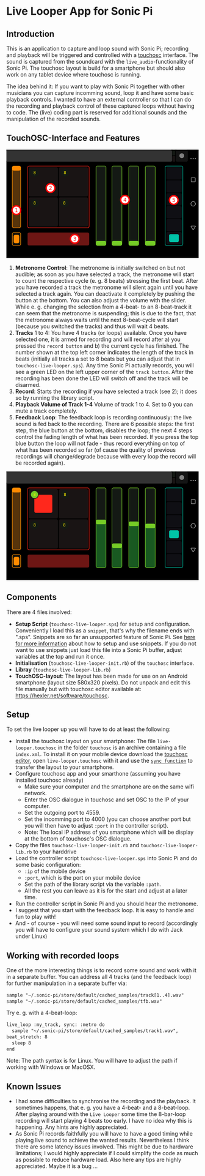 # Live Looper App for Sonic Pi

## Introduction

This is an application to capture and loop sound with Sonic Pi; recording and playback will be triggered and controlled with a [touchosc](https://hexler.net/docs/touchosc) interface. The sound is captured from the soundcard with the `live_audio`-functionality of Sonic Pi. The touchosc layout is build for a smartphone but should also work on any tablet device where touchosc is running.

The idea behind it: If you want to play with Sonic Pi together with other musicians you can capture incomming sound, loop it and have some basic playback controls. I wanted to have an external controller so that I can do the recording and playback control of these captured loops without having to code. The (live) coding part is reserved for additional sounds and the manipulation of the recorded sounds.

## TouchOSC-Interface and Features

![Live Looper touchosc interface](overview.png?raw=true "Live Looper touchosc interface")

1. **Metronome Control**: The metronome is initially switched on but not audible; as soon as you have selected a track, the metronome will start to count the respective cycle (e. g. 8 beats) stressing the first beat. After you have recorded a track the metronome will silent again until you have selected a track again. You can deactivate it completely by pushing the button at the bottom. You can also adjust the volume with the slider. While e. g. changing the selection from a 4-beat- to an 8-beat-track it can seem that the metronome is suspending; this is due to the fact, that the metronome always waits until the next 8-beat-cycle will start (because you switched the tracks) and thus will wait 4 beats. 
2. **Tracks** 1 to 4: You have 4 tracks (or loops) available. Once you have selected one, it is armed for recording and will record after a) you pressed the `record button` and b) the current cycle has finished. The number shown at the top left corner indicates the length of the track in beats (initially all tracks a set to 8 beats but you can adjust that in `touchosc-live-looper.sps`). Any time Sonic Pi actually records, you will see a green LED on the left upper corner of the `track button`. After the recording has been done the LED will switch off and the track will be disarmed.
3. **Record**: Starts the recording if you have selected a track (see 2); it does so by running the library script.
4. **Playback Volume of Track 1-4** Volume of track 1 to 4. Set to 0 you can mute a track completely.
5. **Feedback Loop**: The feedback loop is recording continuously: the live sound is fed back to the recording. There are 6 possible steps: the first step, the blue button at the bottom, disables the loop; the next 4 steps control the fading length of what has been recorded. If you press the top blue button the loop will not fade - thus record everything on top of what has been recorded so far (of cause the quality of previous recordings will change/degrade because with every loop the record will be recorded again).

![Live Looper touchosc while recording](recording.png?raw=true "Live Looper touchosc while recording")

## Components

There are 4 files involved:
    
* **Setup Script** (`touchosc-live-looper.sps`) for setup and configuration. Conveniently I load this as a `snippet`, that's why the filename ends with ".sps". Snippets are so far an unsupported feature of Sonic Pi. See [here for more information](https://github.com/samaaron/sonic-pi/issues/587#issuecomment-131945899) about how to setup and use snippets. If you do not want to use snippets just load this file into a Sonic Pi buffer, adjust variables at the top and run it once. 
* **Initialisation** (`touchosc-live-looper-init.rb`) of the `touchosc` interface.
* **Libray** (`touchosc-live-looper-lib.rb`)
* **TouchOSC-layout**: The layout has been made for use on an Android smartphone (layout size 580x320 pixels). Do not unpack and edit this file manually but with touchosc editor available at: https://hexler.net/software/touchosc.


## Setup

To set the live looper up you will have to do at least the following:

* Install the touchosc layout on your smartphone: The file `live-looper.touchosc` in the folder `touchosc` is an archive containing a file `index.xml`. To install it on your mobile device download the [touchosc editor](https://hexler.net/software/touchosc), open `live-looper.touchosc` with it and use the [`sync function`](https://hexler.net/docs/touchosc-editor-sync) to transfer the layout to your smartphone.
* Configure touchosc app and your smarthone (assuming you have installed touchosc already)
  * Make sure your computer and the smartphone are on the same wifi network.
  * Enter the OSC dialogue in touchosc and set OSC to the IP of your computer.
  * Set the outgoing port to 4559.
  * Set the incomming port to 4000 (you can choose another port but you will then have to adjust `:port` in the controller script).
  * Note: The local IP address of you smartphone which will be display at the bottom of touchosc's OSC dialogue.
* Copy the files `touchosc-live-looper-init.rb` and `touchosc-live-looper-lib.rb` to your harddrive 
* Load the controller script `touchosc-live-looper.sps` into Sonic Pi and do some basic configuration:
  * `:ip` of the mobile device
  * `:port`, which is the port on your mobile device
  * Set the path of the library script via the variable `:path`.
  * All the rest you can leave as it is for the start and adjust at a later time.
* Run the controller script in Sonic Pi and you should hear the metronome.
* I suggest that you start with the feedback loop. It is easy to handle and fun to play with!
* And - of course - you will need some sound input to record (accordingly you will have to configure your sound system which I do with Jack under Linux)

## Working with recorded loops

One of the more interesting things is to record some sound and work with it in a separate buffer. You can address all 4 tracks (and the feedback loop) for further manipulation in a separate buffer via:

```
sample "~/.sonic-pi/store/default/cached_samples/track[1..4].wav"
sample "~/.sonic-pi/store/default/cached_samples/tfb.wav"
```

Try e. g. with a 4-beat-loop:

```
live_loop :my_track, sync: :metro do
  sample "~/.sonic-pi/store/default/cached_samples/track1.wav", beat_stretch: 8
  sleep 8
end
```

Note: The path syntax is for Linux. You will have to adjust the path if working with Windows or MacOSX.

## Known Issues

* I had some difficulties to synchronise the recording and the playback. It sometimes happens, that e. g. you have a 4-beat- and a 8-beat-loop. After playing around with the `Live Looper` some time the 8-bar-loop recording will start playing 4 beats too early. I have no idea why this is happening. Any hints are highly appreciated.
* As Sonic Pi records faithfully you will have to have a good timing while playing live sound to achieve the wanted results. Nevertheless I think there are some latency issues involved. This might be due to hardware limitations; I would highly appreciate if I could simplify the code as much as possible to reduce hardware load. Also here any tips are highly appreciated. Maybe it is a bug ...
